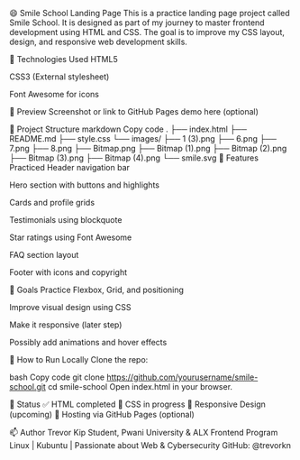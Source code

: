 😄 Smile School Landing Page
This is a practice landing page project called Smile School. It is designed as part of my journey to master frontend development using HTML and CSS. The goal is to improve my CSS layout, design, and responsive web development skills.

🔧 Technologies Used
HTML5

CSS3 (External stylesheet)

Font Awesome for icons

📸 Preview
Screenshot or link to GitHub Pages demo here (optional)

📁 Project Structure
markdown
Copy code
.
├── index.html
├── README.md
├── style.css
└── images/
    ├── 1 (3).png
    ├── 6.png
    ├── 7.png
    ├── 8.png
    ├── Bitmap.png
    ├── Bitmap (1).png
    ├── Bitmap (2).png
    ├── Bitmap (3).png
    ├── Bitmap (4).png
    └── smile.svg
🚀 Features Practiced
Header navigation bar

Hero section with buttons and highlights

Cards and profile grids

Testimonials using blockquote

Star ratings using Font Awesome

FAQ section layout

Footer with icons and copyright

🎯 Goals
Practice Flexbox, Grid, and positioning

Improve visual design using CSS

Make it responsive (later step)

Possibly add animations and hover effects

📌 How to Run Locally
Clone the repo:

bash
Copy code
git clone https://github.com/yourusername/smile-school.git
cd smile-school
Open index.html in your browser.

📝 Status
✅ HTML completed
🔲 CSS in progress
🔲 Responsive Design (upcoming)
🔲 Hosting via GitHub Pages (optional)

📫 Author
Trevor Kip
Student, Pwani University & ALX Frontend Program
Linux | Kubuntu | Passionate about Web & Cybersecurity
GitHub: @trevorkn